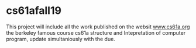 # cs61afall19
This project will include all the work published on the websit www.cs61a.org the berkeley famous course cs61a structure and Intepretation of computer program, update simultaniously with the due.
